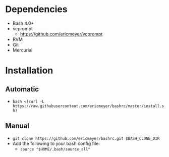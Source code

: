 # Dependencies

 * Bash 4.0+
 * vcprompt
    * https://github.com/ericmeyer/vcprompt
 * RVM
 * Git
 * Mercurial

# Installation

## Automatic

 * `bash <(curl -L https://raw.githubusercontent.com/ericmeyer/bashrc/master/install.sh)`

## Manual

 * `git clone https://github.com/ericmeyer/bashrc.git $BASH_CLONE_DIR`
 * Add the following to your bash config file:
    * `source "$HOME/.bash/source_all"`
